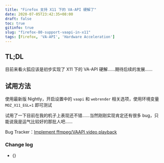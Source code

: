 ```yaml
---
title: "Firefox 支持 X11 下的 VA-API 硬解了"
date: 2020-07-05T23:42:35+08:00
draft: false
toc: true
gitinfo: true
slug: "firefox-80-support-vaapi-in-x11"
tags: [Firefox, 'VA-API', 'Hardware Acceleration']
---
```


## TL;DL

目前来看火狐应该是初步实现了 X11 下的 VA-API 硬解……期待后续的发展……

## 试用方法

使用最新版 Nightly，开启设置中的 `vaapi` 和 `webrender` 相关选项，使用环境变量 `MOZ_X11_EGL=1` 即可测试

试用了一下目前在我的机子上表现还不错……当然刚刚实现肯定还有很多 bug，只能说我是运气比较好的那批人吧……

Bug Tracker：[Implement ffmpeg/VAAPI video playback](https://bugzilla.mozilla.org/show_bug.cgi?id=1619523)

### Change log

- {}
